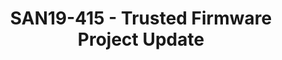 ---
categories:
- san19
description: Hosted by the Board chairs for the Trusted Firmware community project,
  this will be an update of development progress for Trusted Firmware M and Trusted
  Firmware A.<br /> <br />
image:
  featured: 'true'
  path: /assets/images/featured-images/san19/SAN19-415.png
session_attendee_num: '10'
session_id: SAN19-415
session_room: Sunset V (Session 1)
session_slot:
  end_time: '2019-09-26 12:50:00'
  start_time: '2019-09-26 12:00:00'
session_speakers:
- speaker_bio: Generalist, glue, and operational interface.
  speaker_company: Linaro
  speaker_image: /assets/images/speakers/san19/bill-fletcher.jpg
  speaker_location: UK
  speaker_name: Bill Fletcher
  speaker_position: Field Engineering
  speaker_url: ''
  speaker_username: billfletcher2
- speaker_bio: Director of Open Source Software responsible for Open Source Firmware
    (Trusted Firmware, UEFI, SCP), Linux Kernel and KVM.
  speaker_company: Arm
  speaker_image: /assets/images/speakers/san19/matteo-carlini.jpg
  speaker_location: matteo.carlini@arm.com
  speaker_name: Matteo Carlini
  speaker_position: Director of Software Technology Management
  speaker_url: ''
  speaker_username: matteo.carlini
session_track: Security
tag: session
tags:
- Machine Learning/AI
- ' IoT and Embedded'
- ' Industrial'
- ' Open Source Development'
title: SAN19-415 - Trusted Firmware Project Update
---